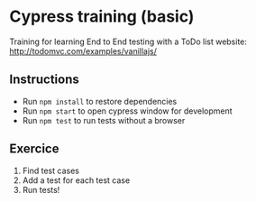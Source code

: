 # Cypress training (basic)
Training for learning End to End testing with a ToDo list website: http://todomvc.com/examples/vanillajs/

## Instructions
* Run `npm install` to restore dependencies
* Run `npm start` to open cypress window for development
* Run `npm test` to run tests without a browser

## Exercice
1. Find test cases
2. Add a test for each test case
3. Run tests!